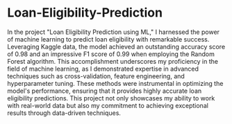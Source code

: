 # Loan-Eligibility-Prediction
In the project "Loan Eligibility Prediction using ML," I harnessed the power of machine learning to predict loan eligibility with remarkable success. Leveraging Kaggle data, the model achieved an outstanding accuracy score of 0.98 and an impressive F1 score of 0.99 when employing the Random Forest algorithm. This accomplishment underscores my proficiency in the field of machine learning, as I demonstrated expertise in advanced techniques such as cross-validation, feature engineering, and hyperparameter tuning. These methods were instrumental in optimizing the model's performance, ensuring that it provides highly accurate loan eligibility predictions. This project not only showcases my ability to work with real-world data but also my commitment to achieving exceptional results through data-driven techniques.
